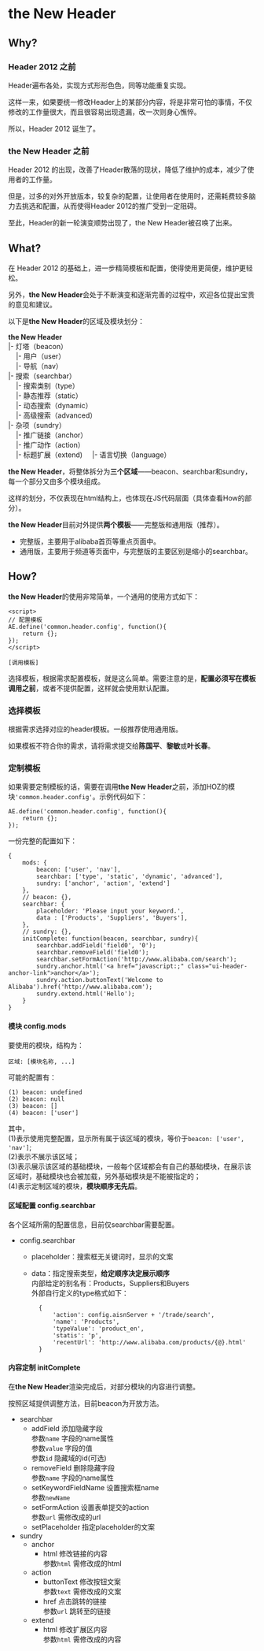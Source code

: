 # the New Header## Why?### Header 2012 之前Header遍布各处，实现方式形形色色，同等功能重复实现。这样一来，如果要统一修改Header上的某部分内容，将是非常可怕的事情，不仅修改的工作量很大，而且很容易出现遗漏，改一次则身心憔悴。所以，Header 2012 诞生了。### the New Header 之前Header 2012 的出现，改善了Header散落的现状，降低了维护的成本，减少了使用者的工作量。但是，过多的对外开放版本，较复杂的配置，让使用者在使用时，还需耗费较多脑力去挑选和配置，从而使得Header 2012的推广受到一定阻碍。至此，Header的新一轮演变顺势出现了，the New Header被召唤了出来。## What?在 Header 2012 的基础上，进一步精简模板和配置，使得使用更简便，维护更轻松。另外，**the New Header**会处于不断演变和逐渐完善的过程中，欢迎各位提出宝贵的意见和建议。以下是**the New Header**的区域及模块划分：**the New Header**  |- 灯塔（beacon）  &nbsp; &nbsp; |- 用户（user）  &nbsp; &nbsp; |- 导航（nav）  |- 搜索（searchbar）  &nbsp; &nbsp; |- 搜索类别（type）  &nbsp; &nbsp; |- 静态推荐（static）  &nbsp; &nbsp; |- 动态搜索（dynamic）  &nbsp; &nbsp; |- 高级搜索（advanced）  |- 杂项（sundry）  &nbsp; &nbsp; |- 推广链接（anchor）  &nbsp; &nbsp; |- 推广动作（action）  &nbsp; &nbsp; |- 标题扩展（extend)&nbsp; &nbsp; |- 语言切换（language）**the New Header**，将整体拆分为**三个区域**——beacon、searchbar和sundry，每一个部分又由多个模块组成。这样的划分，不仅表现在html结构上，也体现在JS代码层面（具体查看How的部分）。**the New Header**目前对外提供**两个模板**——完整版和通用版（推荐）。* 完整版，主要用于alibaba首页等重点页面中。* 通用版，主要用于频道等页面中，与完整版的主要区别是缩小的searchbar。## How?**the New Header**的使用非常简单，一个通用的使用方式如下：	<script>	// 配置模板	AE.define('common.header.config', function(){		return {};	});	</script>		[调用模板]选择模板，根据需求配置模板，就是这么简单。需要注意的是，**配置必须写在模板调用之前**，或者不提供配置，这样就会使用默认配置。### 选择模板根据需求选择对应的header模板。一般推荐使用通用版。如果模板不符合你的需求，请将需求提交给**陈国平**、**黎敏**或**叶长春**。### 定制模板如果需要定制模板的话，需要在调用**the New Header**之前，添加HOZ的模块`'common.header.config'`。示例代码如下：	AE.define('common.header.config', function(){		return {};	});一份完整的配置如下：	{		mods: {			beacon: ['user', 'nav'],			searchbar: ['type', 'static', 'dynamic', 'advanced'],			sundry: ['anchor', 'action', 'extend']		},		// beacon: {},		searchbar: {			placeholder: 'Please input your keyword.',			data : ['Products', 'Suppliers', 'Buyers'],		},		// sundry: {},		initComplete: function(beacon, searchbar, sundry){				searchbar.addField('field0', '0');	        			searchbar.removeField('field0');			searchbar.setFormAction('http://www.alibaba.com/search');			sundry.anchor.html('<a href="javascript:;" class="ui-header-anchor-link">anchor</a>');			sundry.action.buttonText('Welcome to Alibaba').href('http://www.alibaba.com');			sundry.extend.html('Hello');		}	}#### 模块 config.mods要使用的模块，结构为：	区域: [模块名称, ...]可能的配置有：	(1) beacon: undefined	(2) beacon: null	(3) beacon: []	(4) beacon: ['user']其中，  (1)表示使用完整配置，显示所有属于该区域的模块，等价于`beacon: ['user', 'nav']`;  (2)表示不展示该区域；  (3)表示展示该区域的基础模块，一般每个区域都会有自己的基础模块，在展示该区域时，基础模块也会被加载，另外基础模块是不能被指定的；  (4)表示定制区域的模块，**模块顺序无先后**。#### 区域配置 config.searchbar各个区域所需的配置信息，目前仅searchbar需要配置。* config.searchbar	* placeholder：搜索框无关键词时，显示的文案	* data：指定搜索类型，**给定顺序决定展示顺序**        内部给定的别名有：Products，Suppliers和Buyers        外部自行定义的type格式如下：			{				'action': config.aisnServer + '/trade/search',				'name': 'Products',				'typeValue': 'product_en',				'statis': 'p',				'recentUrl': 'http://www.alibaba.com/products/{@}.html'			}#### 内容定制 initComplete在**the New Header**渲染完成后，对部分模块的内容进行调整。按照区域提供调整方法，目前beacon为开放方法。* searchbar	* addField 添加隐藏字段        参数`name` 字段的name属性        参数`value` 字段的值		      参数`id` 隐藏域的id(可选)      * removeField 删除隐藏字段        参数`name` 字段的name属性    * setKeywordFieldName 设置搜索框name        参数`newName` 	* setFormAction 设置表单提交的action        参数`url` 需修改成的url    * setPlaceholder 指定placeholder的文案* sundry	* anchor		* html 修改链接的内容            参数`html` 需修改成的html	* action		* buttonText 修改按钮文案            参数`text` 需修改成的文案		* href 点击跳转的链接            参数`url` 跳转至的链接	* extend		* html 修改扩展区内容            参数`html` 需修改成的内容